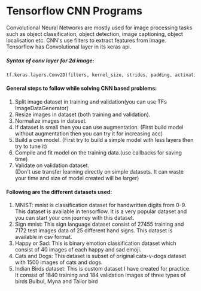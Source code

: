 # Tensorflow CNN Programs
Convolutional Neural Networks are mostly used for image processing tasks such as object classification, object detection, image captioning, object localisation etc.
CNN's use filters to extract features from image. Tensorflow has Convolutional layer in its keras api.
##### Syntax of conv layer for 2d image: 
```python
tf.keras.layers.Conv2D(filters, kernel_size, strides, padding, activation, kernel_initializer, ...)
```

#### General steps to follow while solving CNN based problems:
 1. Split image dataset in training and validation(you can use TFs ImageDataGenerator)
 2. Resize images in dataset (both training and validation).
 3. Normalize images in dataset.
 4. If dataset is small then you can use augmentation. (First build model without augmentation then you can try it for increasing acc)
 5. Build a cnn model. (First try to build a simple model with less layers then try to tune it)
 6. Compile and fit model on the training data.(use callbacks for saving time)
 7. Validate on validation dataset.                                                         
 (Don't use transfer learning directly on simple datasets. It can waste your time and size of model created will be larger)
 
 
 #### Following are the different datasets used:
 1. MNIST: mnist is classification dataset for handwritten digits from 0-9. This dataset is available in tensorflow. It is a very popular dataset and you can start your cnn journey with this dataset.
 2. Sign mnist: This sign language dataset consist of 27455 training and 7172 test images data of 25 different hand signs. This dataset is available in csv format.
 3. Happy or Sad: This is binary emotion classification dataset which consist of 40 images of each happy and sad emoji. 
 4. Cats and Dogs: This dataset is subset of original cats-v-dogs dataset with 1500 images of cats and dogs. 
 5. Indian Birds dataset: This is custom dataset I have created for practice. It consist of 1840 training and 184 validation images of three types of birds Bulbul, Myna and Tailor bird 